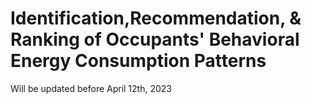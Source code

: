 # Identification,Recommendation, & Ranking of Occupants' Behavioral Energy Consumption Patterns
Will be updated before April 12th, 2023
